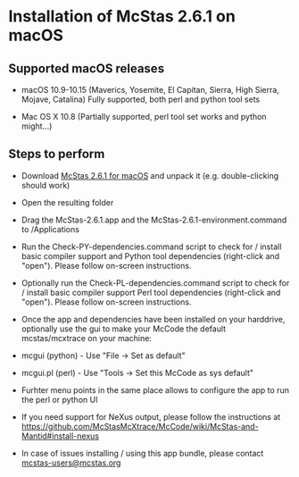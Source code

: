 # Installation of McStas 2.6.1 on macOS 

## Supported macOS releases
* macOS 10.9-10.15 (Maverics, Yosemite, El Capitan, Sierra, High
  Sierra, Mojave, Catalina) Fully supported, both perl and python tool sets

* Mac OS X 10.8 (Partially supported, perl tool set works and python might...)

## Steps to perform

* Download
  [McStas 2.6.1 for macOS](http://download.mcstas.org/current/mac/mcstas-2.6.1.tgz)
  and unpack it (e.g. double-clicking should work)

* Open the resulting folder

* Drag the McStas-2.6.1.app and the McStas-2.6.1-environment.command to
/Applications

* Run the Check-PY-dependencies.command script to check for / install
  basic compiler support and  Python tool dependencies (right-click and "open"). Please follow
  on-screen instructions.

* Optionally run the Check-PL-dependencies.command script to check for
  / install basic compiler support  Perl tool dependencies (right-click and "open"). Please follow
  on-screen instructions.

* Once the app and dependencies have been installed on your harddrive, optionally use the gui to make your McCode
the default mcstas/mcxtrace on your machine:
 * mcgui    (python) - Use "File -> Set as default"
 * mcgui.pl (perl)   - Use "Tools -> Set this McCode as sys default"
 * Furhter menu points in the same place allows to configure the app to run the perl or python UI

* If you need support for NeXus output, please follow the instructions
  at https://github.com/McStasMcXtrace/McCode/wiki/McStas-and-Mantid#install-nexus

* In case of issues installing / using this app bundle, please contact mcstas-users@mcstas.org
